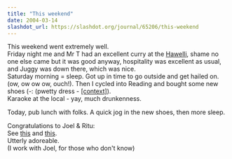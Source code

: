 ```yaml
---
title: "This weekend"
date: 2004-03-14
slashdot_url: https://slashdot.org/journal/65206/this-weekend
---
```


<p>This weekend went extremely well.<br>Friday night me and Mr T had an excellent curry at the <a href="http://www.readingrestaurants.com/Haweli/">Hawelli</a>, shame no one else came but it was good anyway,  hospitality was excellent as usual, and Juggy was down there, which was nice.<br>Saturday morning = sleep. Got up in time to go outside and get hailed on. (ow,  ow ow ow, ouch!). Then I cycled into Reading and bought some new shoes (-:   (pwetty dress - <a href="http://www.weebl.jolt.co.uk/shoes.htm">[context]</a>).<br>Karaoke at the local - yay, much drunkenness.</p>
<p>Today, pub lunch with folks. A quick jog in the new shoes, then more sleep.</p>
<p>Congratulations to Joel &amp; Ritu:<br>See <a href="http://www.jmansford.f2s.com/Jai/">this</a> and <a href="http://www.photobox.co.uk/public/detail.html?c_album=612927">this</a>.<br>Utterly adoreable.<br>(I work with Joel, for those who don't know)</p>

